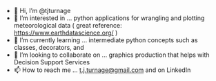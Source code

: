 - 👋 Hi, I’m @tjturnage
- 👀 I’m interested in ... python applications for wrangling and plotting meteorological data ( great reference: https://www.earthdatascience.org/ )
- 🌱 I’m currently learning ... intermediate python concepts such as classes, decorators, and 
- 💞️ I’m looking to collaborate on ... graphics production that helps with Decision Support Services
- 📫 How to reach me ... t.j.turnage@gmail.com and on LinkedIn

<!---
tjturnage/tjturnage is a ✨ special ✨ repository because its `README.md` (this file) appears on your GitHub profile.
You can click the Preview link to take a look at your changes.
--->
